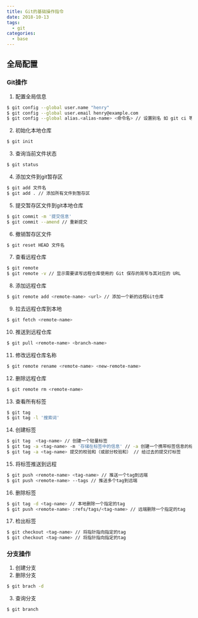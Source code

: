 ```yaml
---
title: Git的基础操作指令
date: 2018-10-13
tags: 
  - git
categories: 
  - base
---
```


## 全局配置

### Git操作
1. 配置全局信息
```bash
$ git config --global user.name "henry"
$ git config --global user.email henry@example.com
$ git config --global alias.<alias-name> <命令名> // 设置别名 如 git ci 等价于 git commit 
```

2. 初始化本地仓库
```bash
$ git init
```

3. 查询当前文件状态
```bash
$ git status
```

4. 添加文件到git暂存区
```bash
$ git add 文件名
$ git add . // 添加所有文件到暂存区
```

5. 提交暂存区文件到git本地仓库
```bash
$ git commit -m '提交信息'
$ git commit --amend // 重新提交
```

6. 撤销暂存区文件
```bash
$ git reset HEAD 文件名
```

7. 查看远程仓库
```bash
$ git remote
$ git remote -v // 显示需要读写远程仓库使用的 Git 保存的简写与其对应的 URL
```

8. 添加远程仓库
```bash
$ git remote add <remote-name> <url> // 添加一个新的远程Git仓库
```

9. 拉去远程仓库到本地
```bash
$ git fetch <remote-name>
```

10. 推送到远程仓库
```bash
$ git pull <remote-name> <branch-name>
```

11.  修改远程仓库名称
```bash
$ git remote rename <remote-name> <new-remote-name>
```

12. 删除远程仓库
```bash
$ git remote rm <remote-name>
```

13. 查看所有标签
```bash
$ git tag
$ git tag -l '搜索词'
```

14. 创建标签
```bash
$ git tag  <tag-name> // 创建一个轻量标签
$ git tag -a <tag-name> -m '存储在标签中的信息' // -a 创建一个携带标签信息的标签 -m 标签信息
$ git tag -a <tag-name> 提交的校验和（或部分校验和） // 给过去的提交打标签
```

15. 将标签推送到远程
```bash
$ git push <remote-name> <tag-name> // 推送一个tag到远端
$ git push <remote-name> --tags // 推送多个tag到远端
```

16. 删除标签
```bash
$ git tag -d <tag-name> // 本地删除一个指定的tag
$ git push <remote-name> :refs/tags/<tag-name> // 远端删除一个指定的tag
```

17. 检出标签
```bash
$ git checkout <tag-name> // 将指针指向指定的tag
$ git checkout <tag-name> // 将指针指向指定的tag
```

### 分支操作
1. 创建分支
2. 删除分支
```bash
$ git brach -d
```
3. 查询分支
```bash
$ git branch
```
